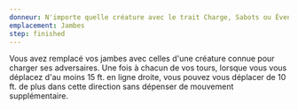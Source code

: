 ```yaml
---
donneur: N'importe quelle créature avec le trait Charge, Sabots ou Éventrement
emplacement: Jambes
step: finished
---
```

Vous avez remplacé vos jambes avec celles d'une créature connue pour charger ses adversaires. Une fois à chacun de vos tours, lorsque vous vous déplacez d'au moins 15 ft. en ligne droite, vous pouvez vous déplacer de 10 ft. de plus dans cette direction sans dépenser de mouvement supplémentaire.
